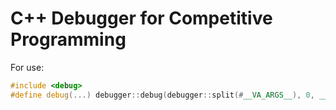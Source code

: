 # C++ Debugger for Competitive Programming

For use:
```C++
#include <debug>
#define debug(...) debugger::debug(debugger::split(#__VA_ARGS__), 0, __LINE__, __VA_ARGS__)
```
